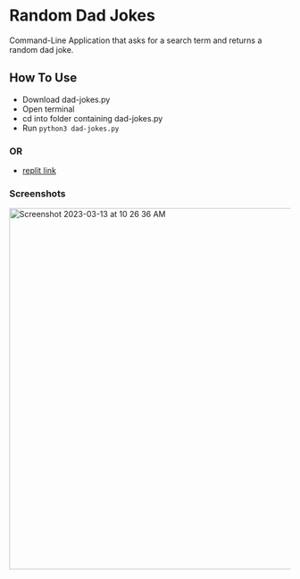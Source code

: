 # Random Dad Jokes
Command-Line Application that asks for a search term and returns a random dad joke.

## How To Use
- Download dad-jokes.py
- Open terminal
- cd into folder containing dad-jokes.py
- Run `python3 dad-jokes.py`

### OR

- [replit link](https://replit.com/@lauble/Random-Dad-Jokes#main.py)

### Screenshots

<img width="647" alt="Screenshot 2023-03-13 at 10 26 36 AM" src="https://user-images.githubusercontent.com/95086147/224730895-546125cf-d510-4181-afa8-7fcca662cc85.png">
